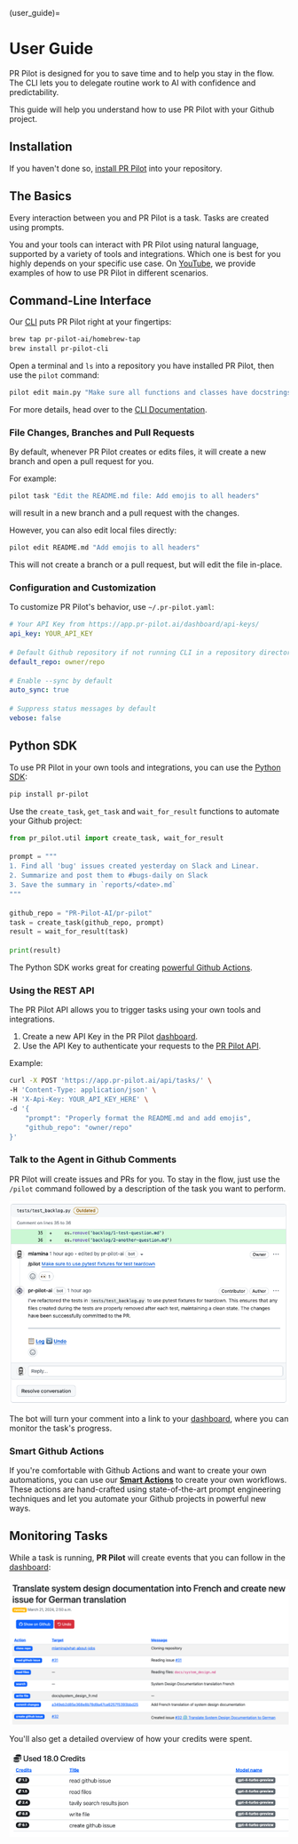 (user_guide)=
# User Guide
PR Pilot is designed for you to save time and to help you stay in the flow. 
The CLI lets you to delegate routine work to AI with confidence and predictability. 

This guide will help you understand how to use PR Pilot with your Github project.
## Installation

If you haven't done so, [install PR Pilot](https://github.com/apps/pr-pilot-ai/installations/new) into your repository.

## The Basics

Every interaction between you and PR Pilot is a task. Tasks are created using prompts.

You and your tools can interact with PR Pilot using natural language,
supported by a variety of tools and integrations.
Which one is best for you highly depends on your specific use case. On [YouTube](https://www.youtube.com/watch?v=HVcW3ceqtfw&list=PLDz7ICzRy18wEgi70CPqsaCoNVSEw1GI9), 
we provide examples of how to use PR Pilot in different scenarios.

## Command-Line Interface
Our [CLI](https://github.com/PR-Pilot-AI/pr-pilot-cli) puts PR Pilot right at your fingertips:

```bash
brew tap pr-pilot-ai/homebrew-tap
brew install pr-pilot-cli
```

Open a terminal and `ls` into a repository you have installed PR Pilot, then
use the `pilot` command:

```bash
pilot edit main.py "Make sure all functions and classes have docstrings."
```

For more details, head over to the [CLI Documentation](https://github.com/PR-Pilot-AI/pr-pilot-cli). 

### File Changes, Branches and Pull Requests
By default, whenever PR Pilot creates or edits files,
it will create a new branch and open a pull request for you.

For example:

```bash
pilot task "Edit the README.md file: Add emojis to all headers"
```

will result in a new branch and a pull request with the changes.

However, you can also edit local files directly:

```bash
pilot edit README.md "Add emojis to all headers"
```

This will not create a branch or a pull request, but will edit the file in-place.

### Configuration and Customization

To customize PR Pilot's behavior, use `~/.pr-pilot.yaml`:

```yaml
# Your API Key from https://app.pr-pilot.ai/dashboard/api-keys/
api_key: YOUR_API_KEY

# Default Github repository if not running CLI in a repository directory
default_repo: owner/repo

# Enable --sync by default
auto_sync: true

# Suppress status messages by default
vebose: false
```



## Python SDK

To use PR Pilot in your own tools and integrations, you can use the [Python SDK](https://github.com/PR-Pilot-AI/pr-pilot-python):

```bash
pip install pr-pilot
```

Use the `create_task`, `get_task` and `wait_for_result` functions to automate your Github project:

```python
from pr_pilot.util import create_task, wait_for_result

prompt = """
1. Find all 'bug' issues created yesterday on Slack and Linear.
2. Summarize and post them to #bugs-daily on Slack
3. Save the summary in `reports/<date>.md`
"""

github_repo = "PR-Pilot-AI/pr-pilot"
task = create_task(github_repo, prompt)
result = wait_for_result(task)

print(result)
```

The Python SDK works great for creating [powerful Github Actions](https://github.com/PR-Pilot-AI/smart-actions).


### Using the REST API

The PR Pilot API allows you to trigger tasks using your own tools and integrations.

1. Create a new API Key in the PR Pilot [dashboard](https://app.pr-pilot.ai/dashboard/api-keys/).
2. Use the API Key to authenticate your requests to the [PR Pilot API](https://app.pr-pilot.ai/api/swagger-ui/).

Example:
```bash
curl -X POST 'https://app.pr-pilot.ai/api/tasks/' \
-H 'Content-Type: application/json' \
-H 'X-Api-Key: YOUR_API_KEY_HERE' \
-d '{
    "prompt": "Properly format the README.md and add emojis",
    "github_repo": "owner/repo"
}'
```

### Talk to the Agent in Github Comments

PR Pilot will create issues and PRs for you. To stay in the flow, just use the `/pilot` command followed by a description of the task you want to perform.


![First pilot command](img/first_command.png)

The bot will turn your comment into a link to your [dashboard](https://app.pr-pilot.ai), where you can monitor the task's progress.

### Smart Github Actions

If you're comfortable with Github Actions and want to create your own automations, you can use our **[Smart Actions](https://github.com/PR-Pilot-AI/smart-actions)** to create your own workflows.
These actions are hand-crafted using state-of-the-art prompt engineering techniques and let you automate your Github projects in powerful new ways.



## Monitoring Tasks

While a task is running, **PR Pilot** will create events that you can follow in the [dashboard](https://app.pr-pilot.ai/dashboard/tasks/):

![PR Pilot](img/how_it_works_dashboard.png)

You'll also get a detailed overview of how your credits were spent.

![Monitoring PR Pilot](img/how_it_works_cost.png)
